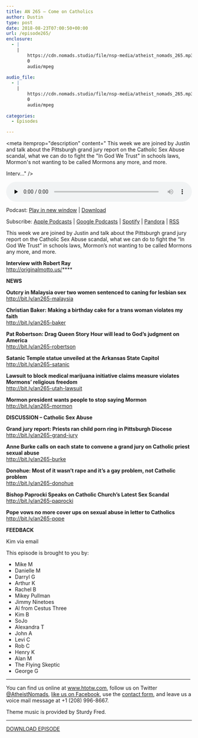 ```yaml
---
title: AN 265 – Come on Catholics
author: Dustin
type: post
date: 2018-08-23T07:00:50+00:00
url: /episode265/
enclosure:
  - |
    |
        https://cdn.nomads.studio/file/nsp-media/atheist_nomads_265.mp3
        0
        audio/mpeg
        
audio_file:
  - |
    |
        https://cdn.nomads.studio/file/nsp-media/atheist_nomads_265.mp3
        0
        audio/mpeg
        
categories:
  - Episodes

---
```

<div itemscope itemtype="http://schema.org/AudioObject">
  <meta itemprop="name" content="Episode 265 &#8211; Come on Catholics" />
  
  <meta itemprop="uploadDate" content="2018-08-23T01:00:50-06:00" />
  
  <meta itemprop="encodingFormat" content="audio/mpeg" />
  
  <meta itemprop="description" content="
This week we are joined by Justin and talk about the Pittsburgh grand jury report on the Catholic Sex Abuse scandal, what we can do to fight the &quot;In God We Trust&quot; in schools laws, Mormon's not wanting to be called Mormons any more, and more.

Interv..." />
  
  <meta itemprop="contentUrl" content="https://dts.podtrac.com/redirect.mp3/cdn.nomads.studio/file/nsp-media/atheist_nomads_265.mp3" />
  </p> 
  
  <div class="powerpress_player" id="powerpress_player_8528">
    <audio class="wp-audio-shortcode" id="audio-1831-272" preload="none" style="width: 100%;" controls="controls"><source type="audio/mpeg" src="https://dts.podtrac.com/redirect.mp3/cdn.nomads.studio/file/nsp-media/atheist_nomads_265.mp3?_=272" /><a href="https://dts.podtrac.com/redirect.mp3/cdn.nomads.studio/file/nsp-media/atheist_nomads_265.mp3">https://dts.podtrac.com/redirect.mp3/cdn.nomads.studio/file/nsp-media/atheist_nomads_265.mp3</a></audio>
  </div>
</div>

<p class="powerpress_links powerpress_links_mp3">
  Podcast: <a href="https://dts.podtrac.com/redirect.mp3/cdn.nomads.studio/file/nsp-media/atheist_nomads_265.mp3" class="powerpress_link_pinw" target="_blank" title="Play in new window" onclick="return powerpress_pinw('https://htotw.com/?powerpress_pinw=1831-podcast');" rel="nofollow">Play in new window</a> | <a href="https://dts.podtrac.com/redirect.mp3/cdn.nomads.studio/file/nsp-media/atheist_nomads_265.mp3" class="powerpress_link_d" title="Download" rel="nofollow" download="atheist_nomads_265.mp3">Download</a>
</p>

<p class="powerpress_links powerpress_subscribe_links">
  Subscribe: <a href="https://podcasts.apple.com/us/podcast/humanists-take-on-the-world/id530050098?mt=2&ls=1" class="powerpress_link_subscribe powerpress_link_subscribe_itunes" target="_blank" title="Subscribe on Apple Podcasts" rel="nofollow">Apple Podcasts</a> | <a href="https://www.google.com/podcasts?feed=aHR0cDovL2F0aGVpc3Rub21hZHMubGlic3luLmNvbS9yc3M%3D" class="powerpress_link_subscribe powerpress_link_subscribe_googleplay" target="_blank" title="Subscribe on Google Podcasts" rel="nofollow">Google Podcasts</a> | <a href="https://open.spotify.com/show/3LzK2xZGike6Tc1GEMtMbr?si=LieN9SNuTpq96smuaUsH8A" class="powerpress_link_subscribe powerpress_link_subscribe_spotify" target="_blank" title="Subscribe on Spotify" rel="nofollow">Spotify</a> | <a href="https://www.pandora.com/podcast/atheist-nomads/PC:10122?corr=62071012&part=ug" class="powerpress_link_subscribe powerpress_link_subscribe_pandora" target="_blank" title="Subscribe on Pandora" rel="nofollow">Pandora</a> | <a href="https://htotw.com/feed/podcast/" class="powerpress_link_subscribe powerpress_link_subscribe_rss" target="_blank" title="Subscribe via RSS" rel="nofollow">RSS</a>
</p>

  
This week we are joined by Justin and talk about the Pittsburgh grand jury report on the Catholic Sex Abuse scandal, what we can do to fight the &#8220;In God We Trust&#8221; in schools laws, Mormon&#8217;s not wanting to be called Mormons any more, and more.

**Interview with Robert Ray**  
<a href="http://originalmotto.us/" target="_blank" rel="noopener">http://originalmotto.us/</a>****

**NEWS**

**Outcry in Malaysia over two women sentenced to caning for lesbian sex**  
<a href="http://bit.ly/an265-malaysia" target="_blank" rel="noopener">http://bit.ly/an265-malaysia</a>

**Christian Baker: Making a birthday cake for a trans woman violates my faith**  
<a href="http://bit.ly/an265-baker" target="_blank" rel="noopener">http://bit.ly/an265-baker</a>

**Pat Robertson: Drag Queen Story Hour will lead to God&#8217;s judgment on America**  
<a href="http://bit.ly/an265-robertson" target="_blank" rel="noopener">http://bit.ly/an265-robertson</a>

**Satanic Temple statue unveiled at the Arkansas State Capitol**  
<a href="http://bit.ly/an265-satanic" target="_blank" rel="noopener">http://bit.ly/an265-satanic</a>

**Lawsuit to block medical marijuana initiative claims measure violates Mormons’ religious freedom**  
<a href="http://bit.ly/an265-utah-lawsuit" target="_blank" rel="noopener">http://bit.ly/an265-utah-lawsuit</a>

**Mormon president wants people to stop saying Mormon**  
<a href="http://bit.ly/an265-mormon" target="_blank" rel="noopener">http://bit.ly/an265-mormon</a>

**DISCUSSION &#8211; Catholic Sex Abuse**

**Grand jury report: Priests ran child porn ring in Pittsburgh Diocese**  
<a href="http://bit.ly/an265-grand-jury" target="_blank" rel="noopener">http://bit.ly/an265-grand-jury</a>

**Anne Burke calls on each state to convene a grand jury on Catholic priest sexual abuse**  
<a href="http://bit.ly/an265-burke" target="_blank" rel="noopener">http://bit.ly/an265-burke</a>

**Donohue: Most of it wasn’t rape and it’s a gay problem, not Catholic problem**  
<a href="http://bit.ly/an265-donohue" target="_blank" rel="noopener">http://bit.ly/an265-donohue</a>

**Bishop Paprocki Speaks on Catholic Church’s Latest Sex Scandal**  
<a href="http://bit.ly/an265-paprocki" target="_blank" rel="noopener">http://bit.ly/an265-paprocki</a>

**Pope vows no more cover ups on sexual abuse in letter to Catholics**  
<a href="http://bit.ly/an265-pope" target="_blank" rel="noopener">http://bit.ly/an265-pope</a>

**FEEDBACK**

Kim via email

This episode is brought to you by:

* Mike M  
* Danielle M  
* Darryl G  
* Arthur K  
* Rachel B  
* Mikey Pullman  
* Jimmy Ninetoes  
* Al from Cestus Three  
* Kim B  
* SoJo  
* Alexandra T  
* John A  
* Levi C  
* Rob C  
* Henry K  
* Alan M  
* The Flying Skeptic  
* George G

<hr width="500" />

You can find us online at <a href="https://www.htotw.com/" target="_blank" rel="noopener">www.htotw.com</a>, follow us on Twitter <a href="https://htotw.com/twitter" target="_blank" rel="noopener">@AtheistNomads</a>, <a href="https://htotw.com/facebook" target="_blank" rel="noopener">like us on Facebook</a>, use the [contact form](https://htotw.com/contact), and leave us a voice mail message at +1 (208) 996-8667.

Theme music is provided by Sturdy Fred.

<hr width="”500”" />

<a href="https://dts.podtrac.com/redirect.mp3/cdn.nomads.studio/file/nsp-media/atheist_nomads_265.mp3" target="_blank" rel="noopener">DOWNLOAD EPISODE</a>